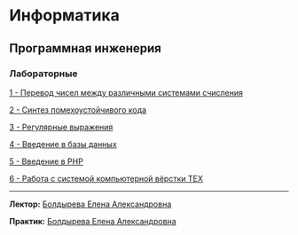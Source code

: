 # Информатика
## Программная инженерия
### Лабораторные
[1 - Перевод чисел между различными системами счисления](https://github.com/karillisa/ITMO/tree/main/Semester-1/Informatic/Laboratory-work-1)

[2 - Синтез помехоустойчивого кода](https://github.com/karillisa/ITMO/tree/main/Semester-1/Informatic/Laboratory-work-2)

[3 - Регулярные выражения](https://github.com/karillisa/ITMO/tree/main/Semester-1/Informatic/Laboratory-work-3)

[4 - Введение в базы данных](https://github.com/karillisa/ITMO/tree/main/Semester-1/Informatic/Laboratory-work-4)

[5 - Введение в PHP](https://github.com/karillisa/ITMO/tree/main/Semester-1/Informatic/Laboratory-work-5)

[6 - Работа с системой компьютерной вёрстки TEX](https://github.com/karillisa/ITMO/tree/main/Semester-1/Informatic/Laboratory-work-6)

---

**Лектор:** [Болдырева Елена Александровна](https://my.itmo.ru/persons/157150?p=1&q=Болдырева%20Елена%20Александровна)

**Практик:** [Болдырева Елена Александровна](https://my.itmo.ru/persons/157150?p=1&q=Болдырева%20Елена%20Александровна)
